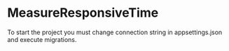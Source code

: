 # MeasureResponsiveTime

To start the project you must change connection string in appsettings.json and execute migrations.
